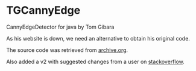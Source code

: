 # TGCannyEdge
CannyEdgeDetector for java by Tom Gibara

As his website is down, we need an alternative to obtain his original code.

The source code was retrieved from [archive.org](https://web.archive.org/web/20230607095124/http://www.tomgibara.com/computer-vision/canny-edge-detector).

Also added a v2 with suggested changes from a user on [stackoverflow](https://stackoverflow.com/a/36586550).
